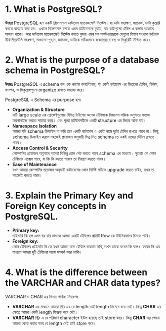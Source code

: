  # 1. What is PostgreSQL?

**উত্তরঃ** PostgreSQL হল একটি রিলেশনাল ডাটাবেস ম্যানেজমেন্ট সিস্টেম। যা ডাটা সংরক্ষণ, ম্যানেজ, ডাটা কুয়েরি করতে ব্যবহার করা হয়। এখানে রিলেশনাল বলতে এমন ডাটাবেসকে বুঝায়, যার ডাটাগুলো টেবিল ও কলাম আকারে সাজান থাকে। আর ডাটাবেস ম্যানেজমেন্ট সিস্টেম বলতে বুঝায় এমন সব সফটওয়্যারকে যেগুলো বিশাল সংখ্যক ডাটাকে ইফিশিয়েন্টলি সংরক্ষণ, সাজানো-গুছান, ম্যানেজ, ডাটাকে সঠিকভাবে ব্যবহারের ব্যবস্থা ও সিকুরিটি নিশ্চিত করে।  

# 2. What is the purpose of a database schema in PostgreSQL?

**উত্তরঃ** PostgreSQL এ schema হল এক ধরণের কনটেইনার, যা একটি ডাটাবেস এর ভিতরের টেবিল, ভিউস, ফাংশন, ও সিকুয়েন্সগুলো organize রাখতে সাহায্য করে।  

PostgreSQL এ Schema এর purpose হলঃ  
- **Organization & Structure**  
    এটি large scale এর প্রোজেক্টগুলোর বিভিন্ন টাইপের অনেক টেবিলকে বিজনেস লজিক অনুসারে সহজে অরগানাইজ করতে সাহায্য করে। এবং পুরো ডাটাবেসটিকে একটি structure এর ভিতর আনা যায়।  
- **Namespace Isolation**  
    আমরা যদি schema ডিফাইন না করি তবে একটি ডাটাবেস এ একই নামে দুটো টেবিল রাখতে পারব না। কিন্তু schema ডিফাইন করলে সহজেই প্রয়োজন অনুযায়ী ভিন্ন ভিন্ন schema তে একই নামের টেবিল রাখতে পারব।  
- **Access Control & Security**  
    কোম্পানির প্রয়োজন অনুসারে আমরা বিভিন্ন রোল সেট করতে পারব schema এর মাধ্যমে। সুতরাং কে কোন টেবিলের এক্সেস পাবে, বা কি কি করতে পারবে তা নিয়ন্ত্রণ করতে পারব।  
- **Ease of Maintenance**  
    যখন আমরা কোম্পানির প্রয়োজন অনুযায়ী ডাটাবেসের কোন নির্দিষ্ট পার্টকে upgrade করতে চাইব, তখন তা সহজেই করতে পারব।  

# 3. Explain the Primary Key and Foreign Key concepts in PostgreSQL.

- **Primary key:**  
    প্রাইমারি কি হল এমন ঘর যার মাধ্যমে আমরা একটি টেবিলের প্রতিটি Row কে ইউনিকভাবে চিনতে পারি।  
- **Foreign key:**  
    কোন টেবিলের প্রাইমারি কি কে যখন আমরা অন্য টেবিলে ব্যবহার করি, তখন তাকে ফরেন কি বলে। ফরেন কি এর মাধ্যমে আমরা দুটি টেবিলের মাঝে সম্পর্ক করে থাকি।  

# 4. What is the difference between the VARCHAR and CHAR data types?

VARCHAR ও CHAR এর ভিতর পার্থক্য নিম্নরুপঃ  
- **VARCHAR** এর মাধ্যমে আমরা স্ট্রিং এর যে length তাই length হিসেবে ধরে নেই। কিন্তু **CHAR** এর ক্ষেত্রে আমরা একটি length ফিক্সড করে দেই।  
- **VARCHAR** স্ট্রিং এ যে পরিমাণ character ইউস হয়েছে তাই store করে। কিন্তু **CHAR** এর ক্ষেত্রে আমরা কোড করার সময় যে length দেই তাই store করে।  
